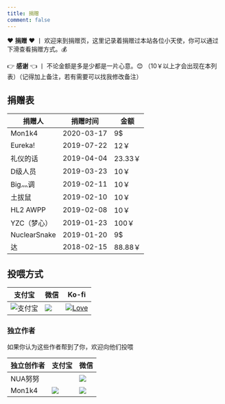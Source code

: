 ```yaml
---
title: 捐赠
comment: false
---
```

:heart: **捐赠** :heart: 丨 欢迎来到捐赠页，这里记录着捐赠过本站各位小天使，你可以通过下滑查看捐赠方式。:moneybag:

:point_right: **感谢** :point_left: 丨 不论金额是多是少都是一片心意。:blush: （10￥以上才会出现在本列表）（记得加上备注，若有需要可以找我修改备注）

## 捐赠表

| 捐赠人                         | 捐赠时间   | 金额    |
| ------------------------------ | ---------- | ------- |
| Mon1k4                        | 2020-03-17 | 9$    |
| Eureka!                        | 2019-07-22 | 12￥    |
| 礼仪的话                       | 2019-04-04 | 23.33￥ |
| D级人员                        | 2019-03-23 | 10￥    |
| Big灬调                        | 2019-02-11 | 10￥    |
| 土拔鼠                         | 2019-02-10 | 10￥    |
| HL2 AWPP                       | 2019-02-08 | 10￥    |
| YZC（梦心）                    | 2019-01-23 | 100￥   |
| NuclearSnake | 2019-01-20 | 9$      |
| 达                             | 2018-02-15 | 88.88￥ |

## 投喂方式

| 支付宝                                           | 微信                                       | Ko-fi                                                        |
| ------------------------------------------------ | ------------------------------------------ | ------------------------------------------------------------ |
| ![支付宝](https://pic.downk.cc/item/5ebd0fdac2a9a83be551b83b.jpg) | ![](https://pic.downk.cc/item/5ebd0fdac2a9a83be551b839.jpg) | [![Love](https://img.imgdb.cn/item/60252b303ffa7d37b34b6ce4.png)](https://ko-fi.com/loudomian) |

### 独立作者

如果你认为这些作者帮到了你，欢迎向他们投喂

| 独立创作者 | 支付宝 | 微信   |
| ---------- | --------- | -------- |
| NUA努努     |      | ![](https://img.imgdb.cn/item/60252aa03ffa7d37b34b3a1b.jpg) |
| Mon1k4  | ![](https://img.imgdb.cn/item/60252bd63ffa7d37b34ba8b5.jpg) |    ![](https://img.imgdb.cn/item/60252aa03ffa7d37b34b3a19.jpg)      |




